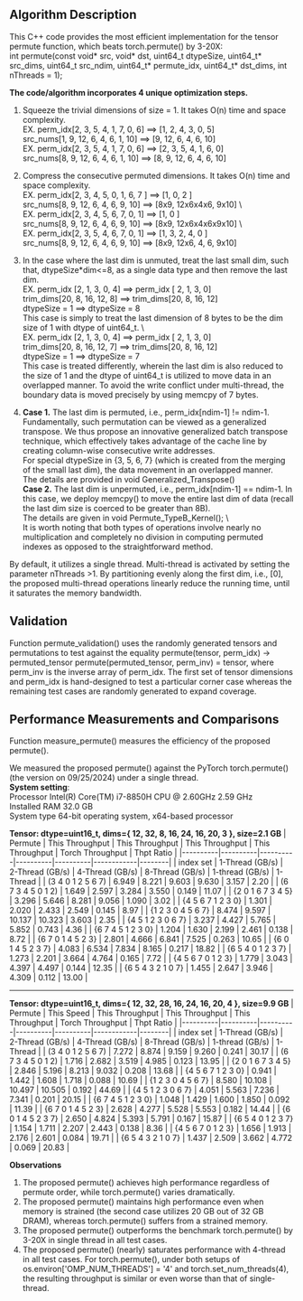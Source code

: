 ## **Algorithm Description**
This C++ code provides the most efficient implementation for the tensor permute function, which beats torch.permute() by 3-20X: \
int permute(const void* src, void* dst, uint64_t dtypeSize, uint64_t* src_dims,
    uint64_t src_ndim, uint64_t* permute_idx, uint64_t* dst_dims, int nThreads = 1);

**The code/algorithm incorporates 4 unique optimization steps.** 
1. Squeeze the trivial dimensions of size = 1. It takes O(n) time and space complexity. \
EX.   perm_idx[2, 3, 5,  4, 1, 7, 0,  6] ==>  [1,  2, 4, 3, 0, 5]   \
      src_nums[1, 9, 12, 6, 4, 6, 1, 10] ==>  [9, 12, 6, 4, 6, 10]  \
EX.   perm_idx[2, 3, 5, 4, 1, 7, 0,  6]  ==>  [2, 3,  5, 4, 1, 6, 0]   \
      src_nums[8, 9, 12, 6, 4, 6, 1, 10] ==>  [8, 9, 12, 6, 4, 6, 10]     
      
 
2. Compress the consecutive permuted dimensions. It takes O(n) time and space complexity. \
EX.   perm_idx[2, 3,  4,  5,    0, 1,   6, 7 ]  ==>  [1,           0,    2 ]  \
      src_nums[8, 9,  12, 6,    4, 6,   9, 10]  ==>  [8x9,  12x6x4x6,  9x10]  \     
EX.   perm_idx[2, 3,  4,  5,  6, 7,     0,  1]  ==>  [1,              0  ]    \
      src_nums[8, 9,  12, 6,  4, 6,     9, 10]  ==>  [8x9,  12x6x4x6x9x10]    \     
EX.   perm_idx[2, 3,   5,  4,   6, 7,   0,  1]  ==>  [1,     3,    2,   4,    0  ]   \
      src_nums[8, 9,   12, 6,   4, 6,   9, 10]  ==>  [8x9,  12x6,  4,   6,   9x10]        
  
3. In the case where the last dim is unmuted, treat the last small dim, such that, dtypeSize*dim<=8, as a single data type 
         and then remove the last dim. \
EX. perm_idx [2,  1,  3,  0, 4]   ==> perm_idx [ 2, 1,  3,  0]  \
    trim_dims[20, 8, 16, 12, 8]   ==> trim_dims[20, 8, 16, 12]  \
    dtypeSize = 1                 ==> dtypeSize = 8             \
This case is simply to treat the last dimension of 8 bytes to be the dim size of 1 with dtype of uint64_t. \    
EX.   perm_idx [2,  1,  3,  0, 4]   ==> perm_idx [ 2, 1,  3,  0]  \
      trim_dims[20, 8, 16, 12, 7]   ==> trim_dims[20, 8, 16, 12]  \
      dtypeSize = 1                 ==> dtypeSize = 7             \
This case is treated differently, wherein the last dim is also reduced to the size of 1 and the dtype of uint64_t is utilized to move data in an overlapped manner. 
To avoid the write conflict under multi-thread, the boundary data is moved precisely by using memcpy of 7 bytes. 
 
4. **Case 1.** The last dim is permuted, i.e., perm_idx[ndim-1] != ndim-1. \
Fundamentally, such permutation can be viewed as a generalized transpose. 
We thus propose an innovative generalized batch transpose technique, which effectively takes advantage of the cache line by creating column-wise consecutive write addresses.  
For special dtypeSize in {3, 5, 6, 7} (which is created from the merging of the small last dim), the data movement in an overlapped manner. \
The details are provided in void Generalized_Transpose() \
**Case 2.** The last dim is unpermuted, i.e., perm_idx[ndim-1] == ndim-1.
In this case, we deploy memcpy() to move the entire last dim of data (recall the last dim size is coerced to be greater than 8B). \
The details are given in void Permute_TypeB_Kernel(); \    
It is worth noting that both types of operations involve nearly no multiplication and completely no division in computing permuted indexes
as opposed to the straightforward method.
 
By default, it utilizes a single thread. Multi-thread is activated by setting the parameter nThreads >1.
By partitioning evenly along the first dim, i.e., [0], the proposed multi-thread operations linearly reduce the running time,
until it saturates the memory bandwidth.
 
## **Validation**
Function permute_validation() uses the randomly generated tensors and permutations to test against the equality
permute(tensor, perm_idx) -> permuted_tensor
permute(permuted_tensor, perm_inv) = tensor, where perm_inv is the inverse array of perm_idx.
The first set of tensor dimensions and perm_idx is hand-designed to test a particular corner case
whereas the remaining test cases are randomly generated to expand coverage. 

## **Performance Measurements and Comparisons**
Function measure_permute() measures the efficiency of the proposed permute(). 

We measured the proposed permute() against the PyTorch torch.permute() (the version on 09/25/2024) under a single thread. \
**System setting**: \
Processor	Intel(R) Core(TM) i7-8850H CPU @ 2.60GHz   2.59 GHz \
Installed RAM	32.0 GB \
System type	64-bit operating system, x64-based processor

**Tensor: dtype=uint16_t, dims={ 12, 32, 8, 16, 24, 16, 20, 3 }, size=2.1 GB** 
| Permute | This Throughput     | This Throughput     | This Throughput     | This Throughput     | Torch Throughput   | Thpt Ratio |
|----------|----------|----------|----------|----------|------------|--------|
| index set           | 1-Thread (GB/s) | 2-Thread (GB/s) | 4-Thread (GB/s) | 8-Thread (GB/s) | 1-thread (GB/s) | 1-Thread | 
| (3 4 0 1 2 5 6 7)   | 6.949    | 8.221 | 9.603  | 9.630 | 3.157  | 2.20 |
| (6 7 3 4 5 0 1 2)   | 1.649   | 2.597 | 3.284  | 3.550 | 0.149  | 11.07 |
| {2 0 1 6 7 3 4 5}   |  3.296   | 5.646  | 8.281  | 9.056 | 1.090 | 3.02 |
|  {4 5 6 7 1 2 3 0}  |  1.301   | 2.020  | 2.433 | 2.549 | 0.145  | 8.97 |
| {1 2 3 0 4 5 6 7}   |  8.474   | 9.597 | 10.137 | 10.323 | 3.603  | 2.35 | 
| {4 5 1 2 3 0 6 7}   | 3.237    | 4.427  | 5.765 | 5.852 | 0.743  | 4.36 |
| {6 7 4 5 1 2 3 0}   | 1.204    | 1.630 | 2.199 | 2.461 | 0.138  | 8.72 |
| {6 7 0 1 4 5 2 3}   | 2.801    |  4.666  | 6.841 | 7.525  | 0.263  | 10.65 |
| {6 0 1 4 5 2 3 7}   | 4.083    | 6.534 | 7.834 | 8.165 | 0.217  | 18.82 | 
| {6 5 4 0 1 2 3 7}   | 1.273    | 2.201  | 3.664 | 4.764 | 0.165  | 7.72  |
| {4 5 6 7 0 1 2 3}   | 1.779    | 3.043 | 4.397 | 4.497 | 0.144  | 12.35 |
| {6 5 4 3 2 1 0 7}   | 1.455    | 2.647 | 3.946 |  4.309 | 0.112  | 13.00 |



___

       
**Tensor: dtype=uint16_t, dims={ 12, 32, 28, 16, 24, 16, 20, 4 }, size=9.9 GB** 
| Permute | This Speed     | This Throughput     | This Throughput     | This Throughput     | Torch Throughput   | Thpt Ratio |
|----------|----------|----------|----------|----------|------------|--------|
| index set           | 1-Thread (GB/s) | 2-Thread (GB/s) | 4-Thread (GB/s) | 8-Thread (GB/s) | 1-thread (GB/s) | 1-Thread | 
| (3 4 0 1 2 5 6 7)   | 7.272    | 8.874   |  9.159 |  9.260 | 0.241 | 30.17 |
| (6 7 3 4 5 0 1 2)   |  1.716   | 2.682   | 3.519 | 4.985 | 0.123  | 13.95 |
| {2 0 1 6 7 3 4 5}   |  2.846   |  5.196 | 8.213  |  9.032  | 0.208   | 13.68 |
|  {4 5 6 7 1 2 3 0}  |  0.941   | 1.442 | 1.608 | 1.718  | 0.088   | 10.69 |
| {1 2 3 0 4 5 6 7}   |  8.580   | 10.108 | 10.497  | 10.505 | 0.192   | 44.69 | 
| {4 5 1 2 3 0 6 7}   | 4.051    | 5.563 | 7.236 | 7.341 | 0.201   | 20.15 |
| {6 7 4 5 1 2 3 0}   | 1.048    | 1.429  | 1.600 | 1.850 | 0.092  | 11.39 |
| {6 7 0 1 4 5 2 3}   | 2.628    | 4.277 | 5.528 | 5.553 | 0.182  | 14.44 |
| {6 0 1 4 5 2 3 7}   | 2.650    | 4.824 | 5.393 | 5.791  | 0.167  | 15.87 | 
| {6 5 4 0 1 2 3 7}   | 1.154    | 1.711  | 2.207  | 2.443 | 0.138  | 8.36  |
| {4 5 6 7 0 1 2 3}   | 1.656    | 1.913 | 2.176 | 2.601 | 0.084  | 19.71 |
| {6 5 4 3 2 1 0 7}   | 1.437    | 2.509 | 3.662 | 4.772 | 0.069  | 20.83 |


**Observations** 
1. The proposed permute() achieves high performance regardless of permute order, while torch.permute() varies dramatically.
2. The proposed permute() maintains high performance even when memory is strained (the second case utilizes 20 GB out of 32 GB DRAM), whereas torch.permute() suffers from a strained memory.
3. The proposed permute() outperforms the benchmark torch.permute() by 3-20X in single thread in all test cases.
4. The proposed permute() (nearly) saturates performance with 4-thread in all test cases. For torch.permute(), under both setups of os.environ['OMP_NUM_THREADS'] = '4' and torch.set_num_threads(4), the resulting throughput is similar or even worse than that of single-thread. 



